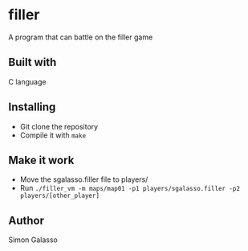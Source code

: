 # filler
A program that can battle on the filler game
## Built with
C language
## Installing
- Git clone the repository
- Compile it with `make`
## Make it work
- Move the sgalasso.filler file to players/
- Run `./filler_vm -m maps/map01 -p1 players/sgalasso.filler -p2 players/[other_player]`
## Author
Simon Galasso
